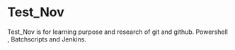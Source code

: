 # Test_Nov
Test_Nov is for learning purpose and research of git and github.
Powershell , Batchscripts and Jenkins.
